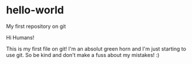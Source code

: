 # hello-world
My first repository on git

Hi Humans!

This is my first file on git! I'm an absolut green horn and I'm just starting to use git.
So be kind and don't make a fuss about my mistakes! :)
